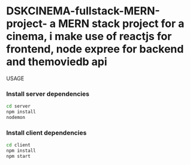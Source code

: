 # DSKCINEMA-fullstack-MERN-project- a MERN stack project for a cinema, i make use of reactjs for frontend, node expree for backend and themoviedb api
USAGE
### Install server dependencies

```bash
cd server
npm install
nodemon
```

### Install client dependencies

```bash
cd client
npm install
npm start
```
